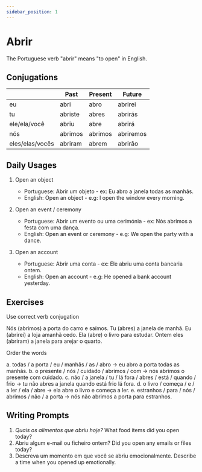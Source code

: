 ```yaml
---
sidebar_position: 1
---
```


# Abrir

The Portuguese verb "abrir" means "to open" in English.

## Conjugations

|                 | Past    | Present | Future    |
| --------------- | ------- | ------- | --------- |
| eu              | abri    | abro    | abrirei   |
| tu              | abriste | abres   | abrirás   |
| ele/ela/você    | abriu   | abre    | abrirá    |
| nós             | abrimos | abrimos | abriremos |
| eles/elas/vocês | abriram | abrem   | abrirão   |

## Daily Usages

1. Open an object

   - Portuguese: Abrir um objeto - ex: Eu abro a janela todas as manhãs.
   - English: Open an object - e.g: I open the window every morning.

2. Open an event / ceremony

   - Portuguese: Abrir um evento ou uma cerimónia - ex: Nós abrimos a festa com uma dança.
   - English: Open an event or ceremony - e.g: We open the party with a dance.

3. Open an account

   - Portuguese: Abrir uma conta - ex: Ele abriu uma conta bancaria ontem.
   - English: Open an account - e.g: He opened a bank account yesterday.

## Exercises

Use correct verb conjugation

Nós (abrimos) a porta do carro e saímos.
Tu (abres) a janela de manhã.
Eu (abrirei) a loja amanhã cedo.
Ela (abre) o livro para estudar.
Ontem eles (abriram) a janela para arejar o quarto.

Order the words

a. todas / a porta / eu / manhãs / as / abro -> eu abro a porta todas as manhãs.
b. o presente / nós / cuidado / abrimos / com -> nós abrimos o presente com cuidado.
c. não / a janela / tu / lá fora / abres / está / quando / frio -> tu não abres a janela quando está frio lá fora.
d. o livro / começa / e / a ler / ela / abre -> ela abre o livro e começa a ler.
e. estranhos / para / nós / abrimos / não / a porta -> nós não abrimos a porta para estranhos.

## Writing Prompts

1. _Quais os alimentos que abriu hoje?_ What food items did you open today?
2. Abriu algum e-mail ou ficheiro ontem? Did you open any emails or files today?
3. Descreva um momento em que você se abriu emocionalmente. Describe a time when you opened up emotionally.
